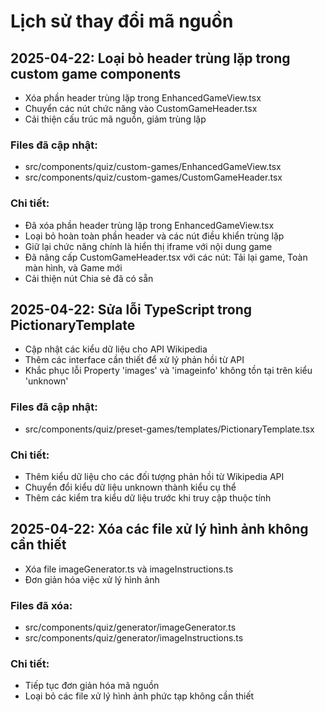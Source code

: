 
# Lịch sử thay đổi mã nguồn

## 2025-04-22: Loại bỏ header trùng lặp trong custom game components
- Xóa phần header trùng lặp trong EnhancedGameView.tsx
- Chuyển các nút chức năng vào CustomGameHeader.tsx
- Cải thiện cấu trúc mã nguồn, giảm trùng lặp

### Files đã cập nhật:
- src/components/quiz/custom-games/EnhancedGameView.tsx
- src/components/quiz/custom-games/CustomGameHeader.tsx

### Chi tiết:
- Đã xóa phần header trùng lặp trong EnhancedGameView.tsx
- Loại bỏ hoàn toàn phần header và các nút điều khiển trùng lặp
- Giữ lại chức năng chính là hiển thị iframe với nội dung game
- Đã nâng cấp CustomGameHeader.tsx với các nút: Tải lại game, Toàn màn hình, và Game mới
- Cải thiện nút Chia sẻ đã có sẵn

## 2025-04-22: Sửa lỗi TypeScript trong PictionaryTemplate
- Cập nhật các kiểu dữ liệu cho API Wikipedia
- Thêm các interface cần thiết để xử lý phản hồi từ API
- Khắc phục lỗi Property 'images' và 'imageinfo' không tồn tại trên kiểu 'unknown'

### Files đã cập nhật:
- src/components/quiz/preset-games/templates/PictionaryTemplate.tsx

### Chi tiết:
- Thêm kiểu dữ liệu cho các đối tượng phản hồi từ Wikipedia API
- Chuyển đổi kiểu dữ liệu unknown thành kiểu cụ thể
- Thêm các kiểm tra kiểu dữ liệu trước khi truy cập thuộc tính

## 2025-04-22: Xóa các file xử lý hình ảnh không cần thiết
- Xóa file imageGenerator.ts và imageInstructions.ts
- Đơn giản hóa việc xử lý hình ảnh

### Files đã xóa:
- src/components/quiz/generator/imageGenerator.ts
- src/components/quiz/generator/imageInstructions.ts

### Chi tiết:
- Tiếp tục đơn giản hóa mã nguồn
- Loại bỏ các file xử lý hình ảnh phức tạp không cần thiết


